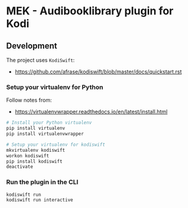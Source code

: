 # MEK - Audibooklibrary plugin for Kodi


## Development
The project uses `KodiSwift`:
 - https://github.com/afrase/kodiswift/blob/master/docs/quickstart.rst 


### Setup your virtualenv for Python
Follow notes from:
 - https://virtualenvwrapper.readthedocs.io/en/latest/install.html
```bash
# Install your Python virtualenv
pip install virtualenv
pip install virtualenvwrapper

# Setup your virtualenv for kodiswift
mkvirtualenv kodiswift
workon kodiswift
pip install kodiswift
deactivate
```

### Run the plugin in the CLI
```bash
kodiswift run
kodiswift run interactive
```
